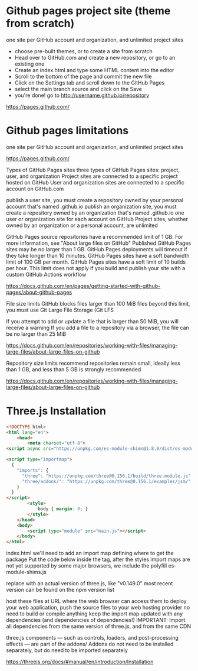 # Github pages project site (theme from scratch)
one site per GitHub account and organization, and unlimited project sites
- choose pre-built themes, or to create a site from scratch
- Head over to GitHub.com and create a new repository, or go to an existing one
- Create an index.html and type some HTML content into the editor
- Scroll to the bottom of the page and commit the new file
- Click on the Settings tab and scroll down to the GitHub Pages
- select the main branch source and click on the Save
- you're done! go to http://username.github.io/repository

https://pages.github.com/



# Github pages limitations
one site per GitHub account and organization,
and unlimited project sites

https://pages.github.com/

Types of GitHub Pages sites
three types of GitHub Pages sites: project, user, and organization
Project sites are connected to a specific project hosted on GitHub
User and organization sites are connected to a specific account on GitHub.com

publish a user site, you must create a repository owned by your personal account that's named <username>.github.io
publish an organization site, you must create a repository owned by an organization that's named <organization>.github.io
one user or organization site for each account on GitHub
Project sites, whether owned by an organization or a personal account, are unlimited

GitHub Pages source repositories have a recommended limit of 1 GB. For more information, see "About large files on GitHub"
Published GitHub Pages sites may be no larger than 1 GB.
GitHub Pages deployments will timeout if they take longer than 10 minutes.
GitHub Pages sites have a soft bandwidth limit of 100 GB per month.
GitHub Pages sites have a soft limit of 10 builds per hour. This limit does not apply if you build and publish your site with a custom GitHub Actions workflow

https://docs.github.com/en/pages/getting-started-with-github-pages/about-github-pages

File size limits
GitHub blocks files larger than 100 MiB
files beyond this limit, you must use Git Large File Storage (Git LFS

If you attempt to add or update a file that is larger than 50 MiB, you will receive a warning
If you add a file to a repository via a browser, the file can be no larger than 25 MiB

https://docs.github.com/en/repositories/working-with-files/managing-large-files/about-large-files-on-github


Repository size limits
recommend repositories remain small, ideally less than 1 GB, and less than 5 GB is strongly recommended

https://docs.github.com/en/repositories/working-with-files/managing-large-files/about-large-files-on-github




# Three.js Installation

```html
<!DOCTYPE html>
<html lang="en">
	<head>
		<meta charset="utf-8">
<script async src="https://unpkg.com/es-module-shims@1.8.0/dist/es-module-shims.js"></script>

<script type="importmap">
  {
    "imports": {
      "three": "https://unpkg.com/three@0.156.1/build/three.module.js",
      "three/addons/": "https://unpkg.com/three@0.156.1/examples/jsm/"
    }
  }
</script>
		<style>
			body { margin: 0; }
		</style>
	</head>
	<body>
		<script type="module" src="main.js"></script>
	</body>
</html>
```

index.html we'll need to add an import map defining where to get the package
Put the code below inside the <head></head> tag, after the styles
import maps are not yet supported by some major browsers, we include the polyfill es-module-shims.js

replace <version> with an actual version of three.js, like "v0.149.0"
most recent version can be found on the npm version list

host these files at URL where the web browser can access them
to deploy your web application, push the source files to your web hosting provider
no need to build or compile anything
keep the import map updated with any dependencies (and dependencies of dependencies!)
IMPORTANT: Import all dependencies from the same version of three.js, and from the same CDN

three.js components — such as controls, loaders, and post-processing effects — are part of the addons/
Addons do not need to be installed separately, but do need to be imported separately

https://threejs.org/docs/#manual/en/introduction/Installation
